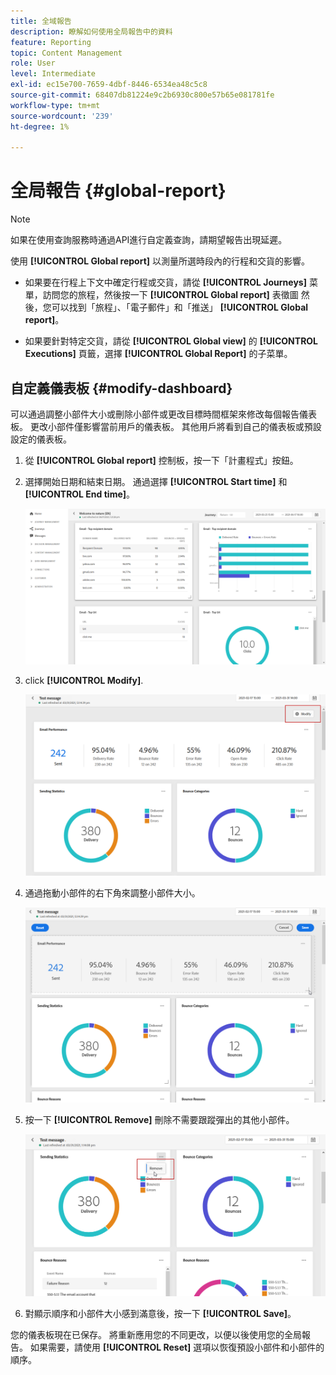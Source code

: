 ```yaml
---
title: 全域報告
description: 瞭解如何使用全局報告中的資料
feature: Reporting
topic: Content Management
role: User
level: Intermediate
exl-id: ec15e700-7659-4dbf-8446-6534ea48c5c8
source-git-commit: 68407db81224e9c2b6930c800e57b65e081781fe
workflow-type: tm+mt
source-wordcount: '239'
ht-degree: 1%

---
```


# 全局報告 {#global-report}

>[!NOTE]
>
> 如果在使用查詢服務時通過API進行自定義查詢，請期望報告出現延遲。

使用 **[!UICONTROL Global report]** 以測量所選時段內的行程和交貨的影響。

* 如果要在行程上下文中確定行程或交貨，請從 **[!UICONTROL Journeys]** 菜單，訪問您的旅程，然後按一下 **[!UICONTROL Global report]** 表徵圖 然後，您可以找到「旅程」、「電子郵件」和「推送」 **[!UICONTROL Global report]**。

* 如果要針對特定交貨，請從 **[!UICONTROL Global view]** 的 **[!UICONTROL Executions]** 頁籤，選擇 **[!UICONTROL Global Report]** 的子菜單。

## 自定義儀表板 {#modify-dashboard}

可以通過調整小部件大小或刪除小部件或更改目標時間框架來修改每個報告儀表板。 更改小部件僅影響當前用戶的儀表板。 其他用戶將看到自己的儀表板或預設設定的儀表板。

1. 從 **[!UICONTROL Global report]** 控制板，按一下「計畫程式」按鈕。

1. 選擇開始日期和結束日期。 通過選擇 **[!UICONTROL Start time]** 和 **[!UICONTROL End time]**。

   ![](../assets/global_report_6.png)

1. click **[!UICONTROL Modify]**.

   ![](../assets/global_report_8.png)

1. 通過拖動小部件的右下角來調整小部件大小。

   ![](../assets/global_report_9.png)

1. 按一下 **[!UICONTROL Remove]** 刪除不需要跟蹤彈出的其他小部件。

   ![](../assets/global_report_10.png)

1. 對顯示順序和小部件大小感到滿意後，按一下 **[!UICONTROL Save]**。

您的儀表板現在已保存。 將重新應用您的不同更改，以便以後使用您的全局報告。 如果需要，請使用 **[!UICONTROL Reset]** 選項以恢復預設小部件和小部件的順序。
